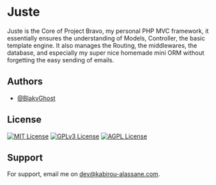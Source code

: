 # Juste

Juste is the Core of Project Bravo, my personal PHP MVC framework, it essentially ensures the understanding of Models, Controller, the basic template engine.
It also manages the Routing, the middlewares, the database, and especially my super nice homemade mini ORM without forgetting the easy sending of emails.

## Authors

- [@BlakvGhost](https://github.com/BlakvGhost)

## License

[![MIT License](https://img.shields.io/badge/License-MIT-green.svg)](https://choosealicense.com/licenses/mit/)
[![GPLv3 License](https://img.shields.io/badge/License-GPL%20v3-yellow.svg)](https://opensource.org/licenses/)
[![AGPL License](https://img.shields.io/badge/license-AGPL-blue.svg)](http://www.gnu.org/licenses/agpl-3.0)

## Support

For support, email me on <dev@kabirou-alassane.com>.
